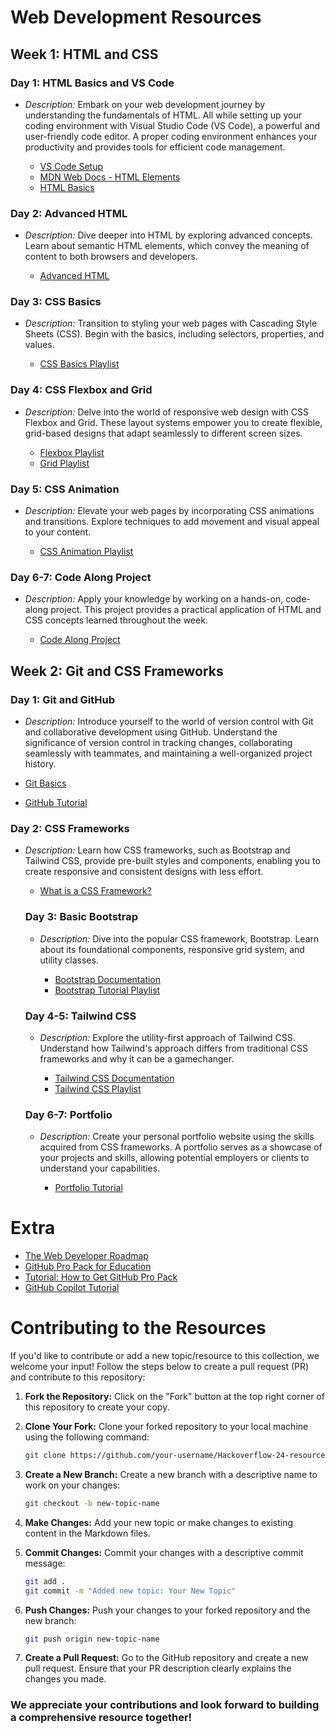 # Web Development Resources

## Week 1: HTML and CSS

### Day 1: HTML Basics and VS Code

- *Description:* Embark on your web development journey by understanding the fundamentals of HTML. All while setting up your coding environment with Visual Studio Code (VS Code), a powerful and user-friendly code editor. A proper coding environment enhances your productivity and provides tools for efficient code management.

  - [VS Code Setup](https://youtu.be/fJEbVCrEMSE?si=rdL_CyKbjQORGAUB)
  - [MDN Web Docs - HTML Elements](https://developer.mozilla.org/en-US/docs/Web/HTML/Element)
  - [HTML Basics](https://youtu.be/XaEvYywmF6o?si=IACNNJ9tkqXl_WE1)

### Day 2: Advanced HTML

- *Description:* Dive deeper into HTML by exploring advanced concepts. Learn about semantic HTML elements, which convey the meaning of content to both browsers and developers.

  - [Advanced HTML](https://youtu.be/GE2qnXC8UMg?si=lfQw0x-39nIh3loP)

### Day 3: CSS Basics

- *Description:* Transition to styling your web pages with Cascading Style Sheets (CSS). Begin with the basics, including selectors, properties, and values.

  - [CSS Basics Playlist](https://www.youtube.com/watch?v=hu-q2zYwEYs&list=PL4cUxeGkcC9ivBf_eKCPIAYXWzLlPAm6G)

### Day 4: CSS Flexbox and Grid

- *Description:* Delve into the world of responsive web design with CSS Flexbox and Grid. These layout systems empower you to create flexible, grid-based designs that adapt seamlessly to different screen sizes.

  - [Flexbox Playlist](https://www.youtube.com/watch?v=Y8zMYaD1bz0&list=PL4cUxeGkcC9i3FXJSUfmsNOx8E7u6UuhG)
  - [Grid Playlist](https://www.youtube.com/watch?v=x7tLPhnA06w&list=PL4cUxeGkcC9itC4TxYMzFCfveyutyPOCY)

### Day 5: CSS Animation

- *Description:* Elevate your web pages by incorporating CSS animations and transitions. Explore techniques to add movement and visual appeal to your content.

  - [CSS Animation Playlist](https://youtube.com/playlist?list=PL4cUxeGkcC9iGYgmEd2dm3zAKzyCGDtM5&si=QZRdVAld5MB-TAqM)

### Day 6-7: Code Along Project

- *Description:* Apply your knowledge by working on a hands-on, code-along project. This project provides a practical application of HTML and CSS concepts learned throughout the week.

  - [Code Along Project](https://www.youtube.com/watch?v=uKgn-To1C4Q&list=PLillGF-RfqbZTASqIqdvm1R5mLrQq79CU&index=7)

## Week 2: Git and CSS Frameworks

### Day 1: Git and GitHub

- *Description:* Introduce yourself to the world of version control with Git and collaborative development using GitHub. Understand the significance of version control in tracking changes, collaborating seamlessly with teammates, and maintaining a well-organized project history.

- [Git Basics](https://medium.com/free-code-camp/learn-the-basics-of-git-in-under-10-minutes-da548267cc91)
- [GitHub Tutorial](https://www.youtube.com/watch?v=8JJ101D3knE)

### Day 2: CSS Frameworks

- *Description:* Learn how CSS frameworks, such as Bootstrap and Tailwind CSS, provide pre-built styles and components, enabling you to create responsive and consistent designs with less effort.

  - [What is a CSS Framework?](https://medium.com/html-all-the-things/what-is-a-css-framework-f758ef0b1a11)

  ### Day 3: Basic Bootstrap

  - *Description:* Dive into the popular CSS framework, Bootstrap. Learn about its foundational components, responsive grid system, and utility classes.

    - [Bootstrap Documentation](https://getbootstrap.com/docs/5.0/getting-started/introduction/)
    - [Bootstrap Tutorial Playlist](https://www.youtube.com/watch?v=O_9u1P5YjVc&list=PL4cUxeGkcC9joIM91nLzd_qaH_AimmdAR)

  ### Day 4-5: Tailwind CSS

  - *Description:* Explore the utility-first approach of Tailwind CSS. Understand how Tailwind's approach differs from traditional CSS frameworks and why it can be a gamechanger.

    - [Tailwind CSS Documentation](https://tailwindcss.com/)
    - [Tailwind CSS Playlist](https://youtube.com/playlist?list=PL4cUxeGkcC9gpXORlEHjc5bgnIi5HEGhw&si=JYDEoNE32lznHcDu)

  ### Day 6-7: Portfolio

  - *Description:* Create your personal portfolio website using the skills acquired from CSS frameworks. A portfolio serves as a showcase of your projects and skills, allowing potential employers or clients to understand your capabilities.

    - [Portfolio Tutorial](https://youtu.be/sQoiM7i5Nqc?si=_WLQ22JbNTfORPE0)

# Extra

-  [The Web Developer Roadmap](https://youtu.be/Gc4Xh8u19NU?si=WGMneyIgKOEAwGXz)
-  [GitHub Pro Pack for Education](https://education.github.com/pack)
-  [Tutorial: How to Get GitHub Pro Pack](https://youtu.be/wC1ouLxX2tA?si=2sCHcPmKJi8Ix-59)
-  [GitHub Copilot Tutorial](https://youtu.be/hPVatUSvZq0?si=a7VcWKvNLictvjYg)

##
# Contributing to the Resources

If you'd like to contribute or add a new topic/resource to this collection, we welcome your input! Follow the steps below to create a pull request (PR) and contribute to this repository:

1. **Fork the Repository:**
   Click on the "Fork" button at the top right corner of this repository to create your copy.

2. **Clone Your Fork:**
   Clone your forked repository to your local machine using the following command:

   ```bash
   git clone https://github.com/your-username/Hackoverflow-24-resources.git
   ```

3. **Create a New Branch:**
   Create a new branch with a descriptive name to work on your changes:

   ```bash
   git checkout -b new-topic-name
   ```

4. **Make Changes:**
   Add your new topic or make changes to existing content in the Markdown files.

5. **Commit Changes:**
   Commit your changes with a descriptive commit message:

   ```bash
   git add .
   git commit -m "Added new topic: Your New Topic"
   ```

6. **Push Changes:**
   Push your changes to your forked repository and the new branch:

   ```bash
   git push origin new-topic-name  
   ```

7. **Create a Pull Request:**
   Go to the GitHub repository and create a new pull request. Ensure that your PR description clearly explains the changes you made.

### We appreciate your contributions and look forward to building a comprehensive resource together!
